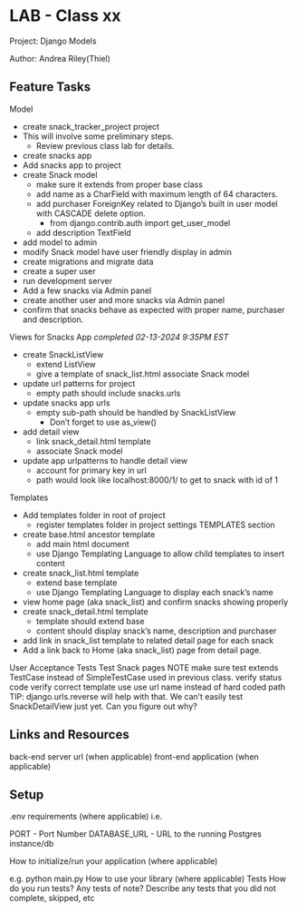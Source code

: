 # LAB - Class xx

Project: Django Models

Author: Andrea Riley(Thiel)

## Feature Tasks 

Model

- create snack_tracker_project project
- This will involve some preliminary steps.
  - Review previous class lab for details.
- create snacks app
- Add snacks app to project
- create Snack model
  - make sure it extends from proper base class
  - add name as a CharField with maximum length of 64 characters.
  - add purchaser ForeignKey related to Django’s built in user model with CASCADE delete option.
    - from django.contrib.auth import get_user_model
  - add description TextField
- add model to admin
- modify Snack model have user friendly display in admin
- create migrations and migrate data
- create a super user
- run development server
- Add a few snacks via Admin panel
- create another user and more snacks via Admin panel
- confirm that snacks behave as expected with proper name, purchaser and description.

Views for Snacks App *completed 02-13-2024 9:35PM EST*

- create SnackListView
  - extend ListView
  - give a template of snack_list.html
  associate Snack model
- update url patterns for project
  - empty path should include snacks.urls
- update snacks app urls
  - empty sub-path should be handled by SnackListView
    - Don’t forget to use as_view()
- add detail view
  - link snack_detail.html template
  - associate Snack model
- update app urlpatterns to handle detail view
  - account for primary key in url
  - path would look like localhost:8000/1/ to get to snack with id of 1

Templates

- Add templates folder in root of project
  - register templates folder in project settings TEMPLATES section
- create base.html ancestor template
  - add main html document
  - use Django Templating Language to allow child templates to insert content
- create snack_list.html template
  - extend base template
  - use Django Templating Language to display each snack’s name
- view home page (aka snack_list) and confirm snacks showing properly
- create snack_detail.html template
  - template should extend base
  - content should display snack’s name, description and purchaser
- add link in snack_list template to related detail page for each snack
- Add a link back to Home (aka snack_list) page from detail page.

User Acceptance Tests
Test Snack pages
NOTE make sure test extends TestCase instead of SimpleTestCase used in previous class.
verify status code
verify correct template use
use url name instead of hard coded path
TIP: django.urls.reverse will help with that.
We can’t easily test SnackDetailView just yet.
Can you figure out why?

## Links and Resources

back-end server url (when applicable)
front-end application (when applicable)

## Setup

.env requirements (where applicable)
i.e.

PORT - Port Number
DATABASE_URL - URL to the running Postgres instance/db

How to initialize/run your application (where applicable)

e.g. python main.py
How to use your library (where applicable)
Tests
How do you run tests?
Any tests of note?
Describe any tests that you did not complete, skipped, etc
